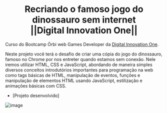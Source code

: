 <!--About session-->
<h1 align="center">Recriando o famoso jogo do dinossauro sem internet<br>||Digital Innovation One||</h1>

Curso do Bootcamp Órbi web Games Developer da [Digital Innovation One](https://digitalinnovation.one/).

Neste projeto você terá o desafio de criar uma cópia do jogo do dinossauro, famoso no Chrome por nos entreter quando estamos sem conexão. Nele iremos utilizar HTML, CSS e JavaScript, abordando de maneira simples diversos conceitos introdutórios importantes para programação na web como tags básicas de HTML, manipulação de eventos, funções e manipulação de elementos HTML usando JavaScript, estilização e animações básicas com CSS.

- [Projeto desenvolvido]

![image](https://user-images.githubusercontent.com/78986028/163049787-3eb9a5df-6c8c-4dea-add9-62ffeab2d13f.png)
